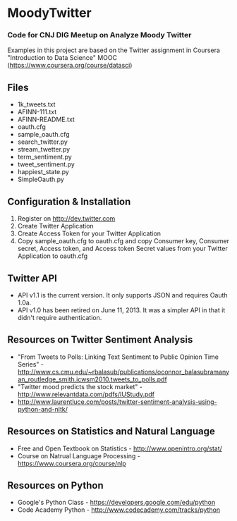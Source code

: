 MoodyTwitter
============

###	Code for CNJ DIG Meetup on Analyze Moody Twitter
Examples in this project are based on the Twitter assignment in Coursera "Introduction to Data Science" MOOC (https://www.coursera.org/course/datasci)

Files
-----
*	1k_tweets.txt
*	AFINN-111.txt
*	AFINN-README.txt
*	oauth.cfg
*	sample_oauth.cfg
*	search_twitter.py
*	stream_twetter.py
*	term_sentiment.py
*	tweet_sentiment.py
*	happiest_state.py
*	SimpleOauth.py

Configuration & Installation
----------------------------
1.	Register on http://dev.twitter.com
2.	Create Twitter Application
3.	Create Access Token for your Twitter Application
4.	Copy sample_oauth.cfg to oauth.cfg and copy Consumer key, Consumer secret, Access token, and Access token Secret values from your Twitter Application to oauth.cfg

Twitter API
-----------
*	API v1.1 is the current version. It only supports JSON and requires Oauth 1.0a. 
*	API v1.0 has been retired on June 11, 2013. It was a simpler API in that it didn't require authentication.

Resources on Twitter Sentiment Analysis
---------------------------------------
*	"From Tweets to Polls: Linking Text Sentiment to Public Opinion Time Series" - http://www.cs.cmu.edu/~rbalasub/publications/oconnor_balasubramanyan_routledge_smith.icwsm2010.tweets_to_polls.pdf
*	"Twitter mood predicts the stock market" - http://www.relevantdata.com/pdfs/IUStudy.pdf
*	http://www.laurentluce.com/posts/twitter-sentiment-analysis-using-python-and-nltk/

Resources on Statistics and Natural Language
--------------------------------------------
*	Free and Open Textbook on Statistics - http://www.openintro.org/stat/
*	Course on Natrual Language Processing - https://www.coursera.org/course/nlp 

Resources on Python
-------------------
*	Google's Python Class - https://developers.google.com/edu/python
*	Code Academy Python - http://www.codecademy.com/tracks/python
